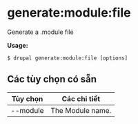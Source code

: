 # generate:module:file
Generate a .module file

**Usage:**
```
$ drupal generate:module:file [options]
```

## Các tùy chọn có sẵn
Tùy chọn | Các chi tiết
-------|-------------
--module | The Module name.
